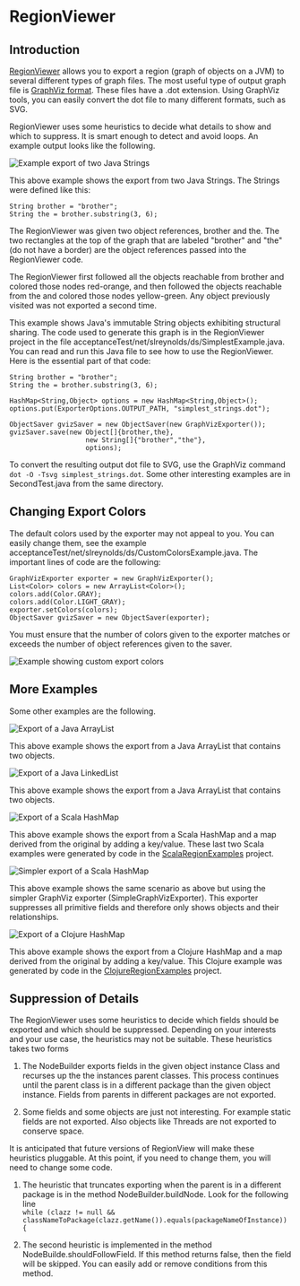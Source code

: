 # RegionViewer #

## Introduction ##

[RegionViewer](http://github.com/stevenreyn/RegionViewer)
allows you to export a region (graph of objects on a JVM) to several different 
types of graph files. The most useful type of output graph file is 
[GraphViz format](http://www.graphviz.org/). These files have a .dot extension. 
Using GraphViz tools, you can easily convert the dot file to many different formats, 
such as SVG.

RegionViewer uses some heuristics to decide what details to show and which to
suppress. It is smart enough to detect and avoid loops. An example output
looks like the following.

![Example export of two Java Strings](images/strings.dot.svg)

This above example shows the export from two Java Strings. The Strings were 
defined like this:

    String brother = "brother";
    String the = brother.substring(3, 6);
    

The RegionViewer was given two object references, brother and the. 
The two rectangles at the top of the graph that are labeled "brother" and "the"
(do not have a border) are the object references passed into the RegionViewer
code.

The RegionViewer first followed all the objects reachable from brother and colored those nodes
red-orange, and then followed the objects reachable from the and colored those
nodes yellow-green. Any object previously visited was not exported a second time.

This example shows Java's immutable String objects exhibiting structural sharing.
The code used to generate this graph is in the RegionViewer project in the file
acceptanceTest/net/slreynolds/ds/SimplestExample.java. You can read and run this Java file
to see how to use the RegionViewer. Here is the essential part of that code:


    String brother = "brother";
    String the = brother.substring(3, 6);

    HashMap<String,Object> options = new HashMap<String,Object>();
    options.put(ExporterOptions.OUTPUT_PATH, "simplest_strings.dot");
	    
    ObjectSaver gvizSaver = new ObjectSaver(new GraphVizExporter());
    gvizSaver.save(new Object[]{brother,the},
	    		       new String[]{"brother","the"}, 
	    		       options);

To convert the resulting output dot file to SVG, use the GraphViz command 
`dot -O -Tsvg simplest_strings.dot`. Some other interesting
examples are in SecondTest.java from the same directory.       

## Changing Export Colors ##

The default colors used by the exporter may not appeal to you. You can easily 
change them, see the example acceptanceTest/net/slreynolds/ds/CustomColorsExample.java.
The important lines of code are the following:

    GraphVizExporter exporter = new GraphVizExporter();
    List<Color> colors = new ArrayList<Color>();
    colors.add(Color.GRAY);
    colors.add(Color.LIGHT_GRAY);
    exporter.setColors(colors);
    ObjectSaver gvizSaver = new ObjectSaver(exporter);
	
You must ensure that the number of colors given to the exporter matches or exceeds
the number of object references given to the saver.

![Example showing custom export colors](images/custcolors_strings.dot.svg)

## More Examples ##

Some other examples are the following.

![Export of a Java ArrayList](images/alist.dot.svg)

This above example shows the export from a Java ArrayList that contains two objects.

![Export of a Java LinkedList](images/llist.dot.svg)

This above example shows the export from a Java ArrayList that contains two objects.

![Export of a Scala HashMap](images/hmap-ops.dot.svg)

This above example shows the export from a Scala HashMap and a map derived
from the original by adding a key/value. These last two Scala examples were generated by 
code in the [ScalaRegionExamples](http://github.com/stevenreyn/ScalaRegionExamples) 
project.

![Simpler export of a Scala HashMap](images/hmap-ops_simple.dot.svg)

This above example shows the same scenario as above but using the simpler GraphViz
exporter (SimpleGraphVizExporter). This exporter suppresses all primitive fields 
and therefore only shows objects and their relationships.

![Export of a Clojure HashMap](images/clj-hash-map-ops.dot.svg)

This above example shows the export from a Clojure HashMap and a map derived
from the original by adding a key/value. This Clojure example was generated by 
code in the [ClojureRegionExamples](http://github.com/stevenreyn/ClojureRegionExamples) 
project.

## Suppression of Details ##

The RegionViewer uses some heuristics to decide which fields should be exported
and which should be suppressed. Depending on your interests and your use case, 
the heuristics may not be suitable. These heuristics takes two forms

1. The NodeBuilder exports fields in the given object instance Class and recurses up
   the the instances parent classes. This process continues until the parent
   class is in a different package than the given object instance. Fields from
   parents in different packages are not exported. 
   
2. Some fields and some objects are just not interesting. For example static fields
   are not exported. Also objects like Threads are not exported to conserve space.

It is anticipated that future versions of RegionView will make these heuristics
pluggable. At this point, if you need to change them, you will need to change some
code.

1. The heuristic that truncates exporting when the parent is in a different
   package is in the method NodeBuilder.buildNode. Look for the following line\
`while (clazz != null && classNameToPackage(clazz.getName()).equals(packageNameOfInstance)) {`

2. The second heuristic is implemented in the method NodeBuilde.shouldFollowField. If
   this method returns false, then the field will be skipped. You can easily add
   or remove conditions from this method.
   
   
   
   


